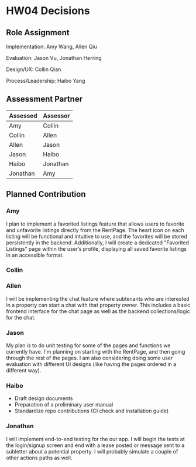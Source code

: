# HW04 Decisions
## Role Assignment
Implementation: Amy Wang,	Allen Qiu

Evaluation: Jason Vu, Jonathan Herring

Design/UX: Collin Qian

Process/Leadership: Haibo Yang

## Assessment Partner
| Assessed  | Assessor |
|-----------|----------|
| Amy       | Collin   |
| Collin    | Allen    |
| Allen     | Jason    |
| Jason     | Haibo    |
| Haibo     | Jonathan |
| Jonathan  | Amy      |

## Planned Contribution
### Amy
I plan to implement a favorited listings feature that allows users to favorite and unfavorite listings directly from the RentPage. The heart icon on each listing will be functional and intuitive to use, and the favorites will be stored persistently in the backend. Additionally, I will create a dedicated "Favorited Listings" page within the user’s profile, displaying all saved favorite listings in an accessible format. 
### Collin
### Allen
I will be implementing the chat feature where subtenants who are interested in a property can start a chat with that property owner. This includes a basic frontend interface for the chat page as well as the backend collections/logic for the chat.
### Jason
My plan is to do unit testing for some of the pages and functions we currently have. I'm planning on starting with the RentPage, and then going through the rest of the pages. I am also considering doing some user evaluation  with different UI designs (like having the pages ordered in a different way).
### Haibo
- Draft design documents
- Preparation of a preliminary user manual
- Standardize repo contributions (CI check and installation guide)
### Jonathan
I will implement end-to-end testing for the our app. I will begin the tests at the login/signup screen and end with a lease posted or message sent to a subletter about a potential property. I will probably simulate a couple of other actions paths as well.
